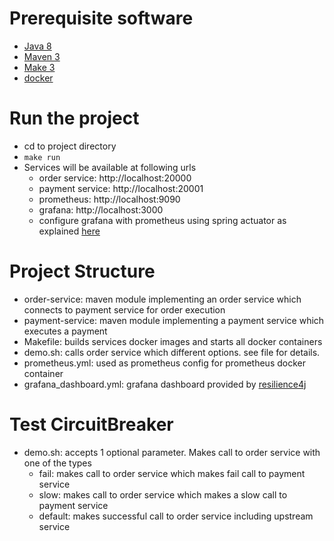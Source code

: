 # Prerequisite software
- [Java 8](https://www.oracle.com/java/technologies/downloads/) 
- [Maven 3](https://maven.apache.org/download.cgi)
- [Make 3](https://www.gnu.org/software/make/)
- [docker](https://docs.docker.com/get-docker/)

# Run the project
- cd to project directory
- `make run`
- Services will be available at following urls
  - order service: http://localhost:20000
  - payment service: http://localhost:20001
  - prometheus: http://localhost:9090
  - grafana: http://localhost:3000
  - configure grafana with prometheus using spring actuator as explained [here](https://medium.com/javarevisited/springboot-app-monitoring-with-grafana-prometheus-7c723f0dec15)

# Project Structure
- order-service: maven module implementing an order service which connects to payment service for order execution
- payment-service: maven module implementing a payment service which executes a payment
- Makefile: builds services docker images and starts all docker containers
- demo.sh: calls order service which different options. see file for details.
- prometheus.yml: used as prometheus config for prometheus docker container
- grafana_dashboard.yml: grafana dashboard provided by [resilience4j](https://github.com/resilience4j/resilience4j/blob/master/grafana_dashboard.json)

# Test CircuitBreaker
- demo.sh: accepts 1 optional parameter. Makes call to order service with one of the types
   - fail: makes call to order service which makes fail call to payment service
   - slow: makes call to order service which makes a slow call to payment service
   - default: makes successful call to order service including upstream service

